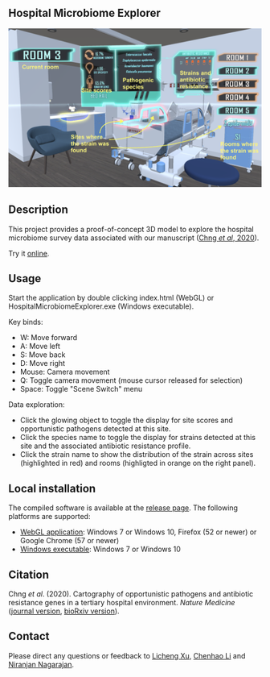 Hospital Microbiome Explorer
------

![](img.png)

## Description

This project provides a proof-of-concept 3D model to explore the hospital microbiome survey data associated with our manuscript ([Chng *et al*, 2020](#citation)). 

Try it [online](https://simmer.io/@lichenhao/hospital-microbiome-explorer).
  
## Usage

Start the application by double clicking index.html (WebGL) or HospitalMicrobiomeExplorer.exe (Windows executable).
  
Key binds:
 - W: Move forward
 - A: Move left
 - S: Move back
 - D: Move right
 - Mouse: Camera movement
 - Q: Toggle camera movement (mouse cursor released for selection)
 - Space: Toggle "Scene Switch" menu

Data exploration:
 - Click the glowing object to toggle the display for site scores and opportunistic pathogens detected at this site. 
 - Click the species name to toggle the display for strains detected at this site and the associated antibiotic resistance profile. 
 - Click the strain name to show the distribution of the strain across sites (highlighted in red) and rooms (highligted in orange on the right panel).

## Local installation

The compiled software is available at the [release page](https://github.com/lch14forever/hospital_microbiome_explorer/releases). The following platforms are supported:
 - [WebGL application](https://github.com/lch14forever/hospital_microbiome_explorer/releases/download/v1.0.1/hospitalExplorerWeb.zip): Windows 7 or Windows 10, Firefox (52 or newer) or Google Chrome (57 or newer)
 - [Windows executable](https://github.com/lch14forever/hospital_microbiome_explorer/releases/download/v1.0.1/HospitalExplorerPc.zip): Windows 7 or Windows 10


## Citation

Chng *et al*. (2020). Cartography of opportunistic pathogens and antibiotic resistance genes in a tertiary hospital environment. *Nature Medicine* ([journal version](https://www.nature.com/articles/s41591-020-0894-4), [bioRxiv version](https://www.biorxiv.org/content/10.1101/644740v2)).

## Contact

Please direct any questions or feedback to [Licheng Xu](mailto:licheng_xu@mymail.sutd.edu.sg), [Chenhao Li](mailto:lich@gis.a-star.edu.sg) and [Niranjan Nagarajan](mailto:nagarajann@gis.a-star.edu.sg).

